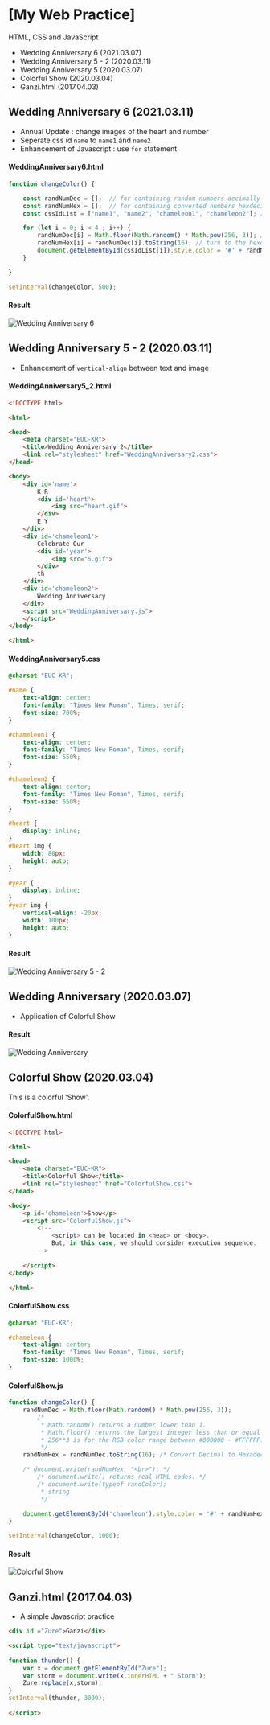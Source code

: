 # [My Web Practice]
HTML, CSS and JavaScript

- Wedding Anniversary 6 (2021.03.07)
- Wedding Anniversary 5 - 2 (2020.03.11)
- Wedding Anniversary 5 (2020.03.07)
- Colorful Show (2020.03.04)
- Ganzi.html (2017.04.03)


## Wedding Anniversary 6 (2021.03.11)
- Annual Update : change images of the heart and number
- Seperate css id `name` to `name1` and `name2`
- Enhancement of Javascript : use `for` statement

#### WeddingAnniversary6.html
```js
function changeColor() {

	const randNumDec = []; 	// for containing random numbers decimally
	const randNumHex = []; 	// for containing converted numbers hexdecimally
	const cssIdList = ["name1", "name2", "chameleon1", "chameleon2"]; // css id list to change colors

	for (let i = 0; i < 4 ; i++) {
		randNumDec[i] = Math.floor(Math.random() * Math.pow(256, 3)); // generate RGB color (decimal)
		randNumHex[i] = randNumDec[i].toString(16); // turn to the hexdecimal
		document.getElementById(cssIdList[i]).style.color = '#' + randNumHex[i]; // style-color requires #XXXXXX
	}

}

setInterval(changeColor, 500);
```

#### Result
![Wedding Anniversary 6](./Image/2021-03-07%20Wedding%20Anniversary%206.gif)


## Wedding Anniversary 5 - 2 (2020.03.11)
- Enhancement of `vertical-align` between text and image

#### WeddingAnniversary5_2.html
```html
<!DOCTYPE html>

<html>

<head>
	<meta charset="EUC-KR">
	<title>Wedding Anniversary 2</title>
  	<link rel="stylesheet" href="WeddingAnniversary2.css">
</head>

<body>
	<div id='name'>
		K R
		<div id='heart'>
			<img src="heart.gif">
		</div>
		E Y
	</div>
	<div id='chameleon1'>
		Celebrate Our
		<div id='year'>
			<img src="5.gif">
		</div>
		th
	</div>
	<div id='chameleon2'>
		Wedding Anniversary
	</div>
  	<script src="WeddingAnniversary.js">
	</script> 
</body>

</html>
```

#### WeddingAnniversary5.css
```css
@charset "EUC-KR";

#name {
	text-align: center;
	font-family: "Times New Roman", Times, serif;
	font-size: 700%;
}

#chameleon1 {
	text-align: center;
	font-family: "Times New Roman", Times, serif;
	font-size: 550%;
}

#chameleon2 {
	text-align: center;
	font-family: "Times New Roman", Times, serif;
	font-size: 550%;
}

#heart {
	display: inline;
}
#heart img {
	width: 80px;
	height: auto;
}

#year {
	display: inline;
}
#year img {
	vertical-align: -20px;
	width: 100px;
	height: auto;
}
```

#### Result
![Wedding Anniversary 5 - 2](./Image/2020-03-11%20Wedding%20Anniversary%205_2.gif)


## Wedding Anniversary (2020.03.07)
- Application of Colorful Show

#### Result
![Wedding Anniversary](./Image/2020-03-07%20Wedding%20Anniversary%205.gif)


## Colorful Show (2020.03.04)
This is a colorful 'Show'.

#### ColorfulShow.html
```html
<!DOCTYPE html>

<html>

<head>
	<meta charset="EUC-KR">
	<title>Colorful Show</title>
  	<link rel="stylesheet" href="ColorfulShow.css">
</head>

<body>
	<p id='chameleon'>Show</p>
  	<script src="ColorfulShow.js">
		<!--
			<script> can be located in <head> or <body>. 
			But, in this case, we should consider execution sequence.
		-->
		
	</script> 
</body>

</html>
```

#### ColorfulShow.css
```css
@charset "EUC-KR";

#chameleon {
	text-align: center;
	font-family: "Times New Roman", Times, serif;
	font-size: 1000%;
}
```

#### ColorfulShow.js
```javascript
function changeColor() {
	randNumDec = Math.floor(Math.random() * Math.pow(256, 3));
		/*
		 * Math.random() returns a number lower than 1.
	 	 * Math.floor() returns the largest integer less than or equal to a given number.
		 * 256**3 is for the RGB color range between #000000 ~ #FFFFFF.
		 */
	randNumHex = randNumDec.toString(16); /* Convert Decimal to Hexadecimal */

	/* document.write(randNumHex, "<br>"); */
		/* document.write() returns real HTML codes. */
		/* document.write(typeof randColor);
		 * string
		 */

	document.getElementById('chameleon').style.color = '#' + randNumHex;
}

setInterval(changeColor, 1000);
```

#### Result
![Colorful Show](./Image/2020-03-05-23%20Colorful-Show.gif)


## Ganzi.html (2017.04.03)
- A simple Javascript practice

```html
<div id ="Zure">Ganzi</div>

<script type="text/javascript">
  
function thunder() {
	var x = document.getElementById("Zure");
	var storm = document.write(x.innerHTML + " Storm");
	Zure.replace(x,storm);
}
setInterval(thunder, 3000);
	
</script>
```
